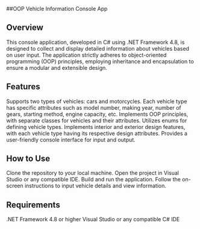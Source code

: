 ##OOP Vehicle Information Console App

## Overview

This console application, developed in C# using .NET Framework 4.8, is designed to collect and display detailed information about vehicles based on user input. The application strictly adheres to object-oriented programming (OOP) principles, employing inheritance and encapsulation to ensure a modular and extensible design.

## Features

Supports two types of vehicles: cars and motorcycles.
Each vehicle type has specific attributes such as model number, making year, number of gears, starting method, engine capacity, etc.
Implements OOP principles, with separate classes for vehicles and their attributes.
Utilizes enums for defining vehicle types.
Implements interior and exterior design features, with each vehicle type having its respective design attributes.
Provides a user-friendly console interface for input and output.

## How to Use

Clone the repository to your local machine.
Open the project in Visual Studio or any compatible IDE.
Build and run the application.
Follow the on-screen instructions to input vehicle details and view information.

## Requirements

.NET Framework 4.8 or higher
Visual Studio or any compatible C# IDE


